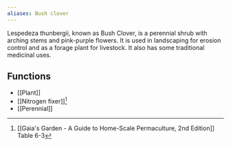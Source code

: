 ```yaml
---
aliases: Bush clover
---
```

Lespedeza thunbergii, known as Bush Clover, is a perennial shrub with arching stems and pink-purple flowers. It is used in landscaping for erosion control and as a forage plant for livestock. It also has some traditional medicinal uses.
## Functions
- [[Plant]]
- [[Nitrogen fixer]][^1]
- [[Perennial]]

[^1]: [[Gaia's Garden - A Guide to Home-Scale Permaculture, 2nd Edition]] Table 6-3
